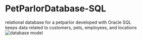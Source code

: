 # PetParlorDatabase-SQL
relational database for a petparlor developed with Oracle SQL<br>
keeps data related to customers, pets, employees, and locations
![database model](https://assets.digitalocean.com/articles/alligator/boo.svg "a title")
